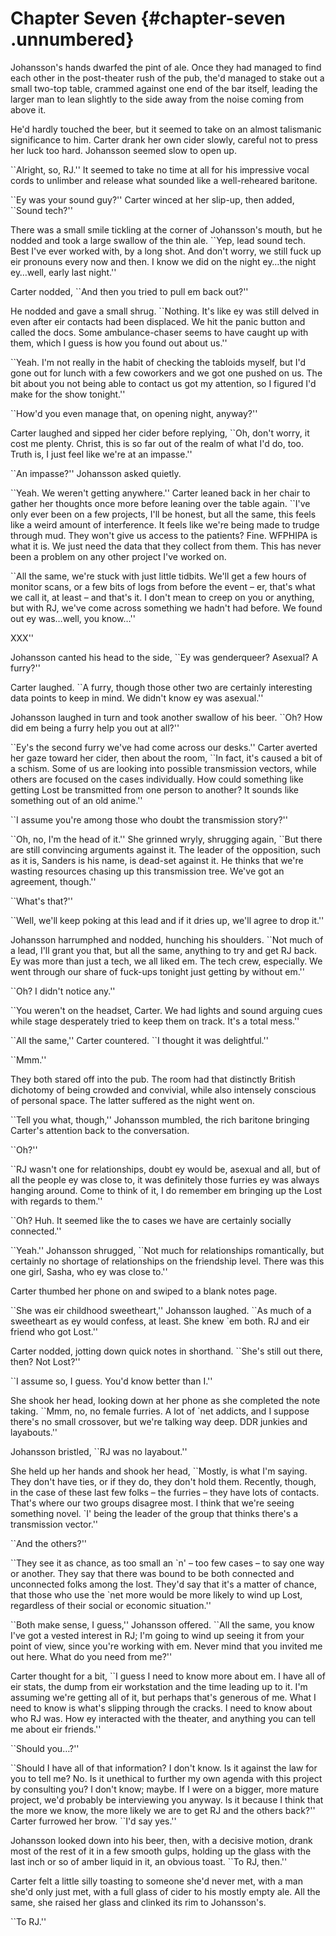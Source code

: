 Chapter Seven {#chapter-seven .unnumbered}
=============

Johansson's hands dwarfed the pint of ale. Once they had managed to find each other in the post-theater rush of the pub, the'd managed to stake out a small two-top table, crammed against one end of the bar itself, leading the larger man to lean slightly to the side away from the noise coming from above it.

He'd hardly touched the beer, but it seemed to take on an almost talismanic significance to him. Carter drank her own cider slowly, careful not to press her luck too hard. Johansson seemed slow to open up.

\`\`Alright, so, RJ.'' It seemed to take no time at all for his impressive vocal cords to unlimber and release what sounded like a well-reheared baritone.

\`\`Ey was your sound guy?'' Carter winced at her slip-up, then added, \`\`Sound tech?''

There was a small smile tickling at the corner of Johansson's mouth, but he nodded and took a large swallow of the thin ale. \`\`Yep, lead sound tech. Best I've ever worked with, by a long shot. And don't worry, we still fuck up eir pronouns every now and then. I know we did on the night ey…the night ey…well, early last night.''

Carter nodded, \`\`And then you tried to pull em back out?''

He nodded and gave a small shrug. \`\`Nothing. It's like ey was still delved in even after eir contacts had been displaced. We hit the panic button and called the docs. Some ambulance-chaser seems to have caught up with them, which I guess is how you found out about us.''

\`\`Yeah. I'm not really in the habit of checking the tabloids myself, but I'd gone out for lunch with a few coworkers and we got one pushed on us. The bit about you not being able to contact us got my attention, so I figured I'd make for the show tonight.''

\`\`How'd you even manage that, on opening night, anyway?''

Carter laughed and sipped her cider before replying, \`\`Oh, don't worry, it cost me plenty. Christ, this is so far out of the realm of what I'd do, too. Truth is, I just feel like we're at an impasse.''

\`\`An impasse?'' Johansson asked quietly.

\`\`Yeah. We weren't getting anywhere.'' Carter leaned back in her chair to gather her thoughts once more before leaning over the table again. \`\`I've only ever been on a few projects, I'll be honest, but all the same, this feels like a weird amount of interference. It feels like we're being made to trudge through mud. They won't give us access to the patients? Fine. WFPHIPA is what it is. We just need the data that they collect from them. This has never been a problem on any other project I've worked on.

\`\`All the same, we're stuck with just little tidbits. We'll get a few hours of monitor scans, or a few bits of logs from before the event – er, that's what we call it, at least – and that's it. I don't mean to creep on you or anything, but with RJ, we've come across something we hadn't had before. We found out ey was…well, you know…''

XXX''

Johansson canted his head to the side, \`\`Ey was genderqueer? Asexual? A furry?''

Carter laughed. \`\`A furry, though those other two are certainly interesting data points to keep in mind. We didn't know ey was asexual.''

Johansson laughed in turn and took another swallow of his beer. \`\`Oh? How did em being a furry help you out at all?''

\`\`Ey's the second furry we've had come across our desks.'' Carter averted her gaze toward her cider, then about the room, \`\`In fact, it's caused a bit of a schism. Some of us are looking into possible transmission vectors, while others are focused on the cases individually. How could something like getting Lost be transmitted from one person to another? It sounds like something out of an old anime.''

\`\`I assume you're among those who doubt the transmission story?''

\`\`Oh, no, I'm the head of it.'' She grinned wryly, shrugging again, \`\`But there are still convincing arguments against it. The leader of the opposition, such as it is, Sanders is his name, is dead-set against it. He thinks that we're wasting resources chasing up this transmission tree. We've got an agreement, though.''

\`\`What's that?''

\`\`Well, we'll keep poking at this lead and if it dries up, we'll agree to drop it.''

Johansson harrumphed and nodded, hunching his shoulders. \`\`Not much of a lead, I'll grant you that, but all the same, anything to try and get RJ back. Ey was more than just a tech, we all liked em. The tech crew, especially. We went through our share of fuck-ups tonight just getting by without em.''

\`\`Oh? I didn't notice any.''

\`\`You weren't on the headset, Carter. We had lights and sound arguing cues while stage desperately tried to keep them on track. It's a total mess.''

\`\`All the same,'' Carter countered. \`\`I thought it was delightful.''

\`\`Mmm.''

They both stared off into the pub. The room had that distinctly British dichotomy of being crowded and convivial, while also intensely conscious of personal space. The latter suffered as the night went on.

\`\`Tell you what, though,'' Johansson mumbled, the rich baritone bringing Carter's attention back to the conversation.

\`\`Oh?''

\`\`RJ wasn't one for relationships, doubt ey would be, asexual and all, but of all the people ey was close to, it was definitely those furries ey was always hanging around. Come to think of it, I do remember em bringing up the Lost with regards to them.''

\`\`Oh? Huh. It seemed like the to cases we have are certainly socially connected.''

\`\`Yeah.'' Johansson shrugged, \`\`Not much for relationships romantically, but certainly no shortage of relationships on the friendship level. There was this one girl, Sasha, who ey was close to.''

Carter thumbed her phone on and swiped to a blank notes page.

\`\`She was eir childhood sweetheart,'' Johansson laughed. \`\`As much of a sweetheart as ey would confess, at least. She knew \`em both. RJ and eir friend who got Lost.''

Carter nodded, jotting down quick notes in shorthand. \`\`She's still out there, then? Not Lost?''

\`\`I assume so, I guess. You'd know better than I.''

She shook her head, looking down at her phone as she completed the note taking. \`\`Mmm, no, no female furries. A lot of \`net addicts, and I suppose there's no small crossover, but we're talking way deep. DDR junkies and layabouts.''

Johansson bristled, \`\`RJ was no layabout.''

She held up her hands and shook her head, \`\`Mostly, is what I'm saying. They don't have ties, or if they do, they don't hold them. Recently, though, in the case of these last few folks – the furries – they have lots of contacts. That's where our two groups disagree most. I think that we're seeing something novel. \`I' being the leader of the group that thinks there's a transmission vector.''

\`\`And the others?''

\`\`They see it as chance, as too small an \`n' – too few cases – to say one way or another. They say that there was bound to be both connected and unconnected folks among the lost. They'd say that it's a matter of chance, that those who use the \`net more would be more likely to wind up Lost, regardless of their social or economic situation.''

\`\`Both make sense, I guess,'' Johansson offered. \`\`All the same, you know I've got a vested interest in RJ; I'm going to wind up seeing it from your point of view, since you're working with em. Never mind that you invited me out here. What do you need from me?''

Carter thought for a bit, \`\`I guess I need to know more about em. I have all of eir stats, the dump from eir workstation and the time leading up to it. I'm assuming we're getting all of it, but perhaps that's generous of me. What I need to know is what's slipping through the cracks. I need to know about who RJ was. How ey interacted with the theater, and anything you can tell me about eir friends.''

\`\`Should you…?''

\`\`Should I have all of that information? I don't know. Is it against the law for you to tell me? No. Is it unethical to further my own agenda with this project by consulting you? I don't know; maybe. If I were on a bigger, more mature project, we'd probably be interviewing you anyway. Is it because I think that the more we know, the more likely we are to get RJ and the others back?'' Carter furrowed her brow. \`\`I'd say yes.''

Johansson looked down into his beer, then, with a decisive motion, drank most of the rest of it in a few smooth gulps, holding up the glass with the last inch or so of amber liquid in it, an obvious toast. \`\`To RJ, then.''

Carter felt a little silly toasting to someone she'd never met, with a man she'd only just met, with a full glass of cider to his mostly empty ale. All the same, she raised her glass and clinked its rim to Johansson's.

\`\`To RJ.''
